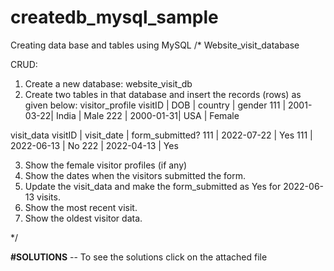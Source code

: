 # createdb_mysql_sample
Creating data base and tables using MySQL
/*
Website_visit_database

CRUD:
1. Create a new database:
website_visit_db
2. Create two tables in that database and insert the records (rows) as given below:
visitor_profile
visitID    |     DOB        |    country    |    gender
111        | 2001-03-22|    India    | Male
222        | 2000-01-31|    USA        | Female        

visit_data
visitID    |    visit_date    |    form_submitted?
111        |    2022-07-22    |    Yes
111        |    2022-06-13    |    No
222        |    2022-04-13    |    Yes    

3. Show the female visitor profiles (if any)
4. Show the dates when the visitors submitted the form.
5. Update the visit_data and make the form_submitted as Yes
for 2022-06-13 visits.
6. Show the most recent visit. 
7. Show the oldest visitor data.

*/

**#SOLUTIONS** -- To see the solutions click on the attached file
